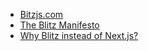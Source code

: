 - [Bitzjs.com](https://blitzjs.com)
- [The Blitz Manifesto](https://blitzjs.com/docs/manifesto)
- [Why Blitz instead of Next.js?](https://blitzjs.com/docs/why-blitz)